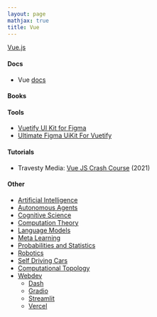 ```yaml
---
layout: page
mathjax: true
title: Vue
---
```

[Vue.js](https://vuejs.org/)

#### Docs
* Vue [docs](https://vuejs.org/guide/introduction.html)

#### Books

#### Tools
* [Vuetify UI Kit for Figma](https://store.vuetifyjs.com/collections/ui-kits/products/vuetify-ui-kit-figma)
* [Ultimate Figma UiKit For Vuetify](https://store.vuetifyjs.com/products/ultimate-figma-uikit-for-vuetify-1?variant=43418187366622)

#### Tutorials
* Travesty Media: [Vue JS Crash Course](https://www.youtube.com/watch?v=qZXt1Aom3Cs) (2021)

#### Other
* [Artificial Intelligence](/artificial_intelligence)
* [Autonomous Agents](/autonomous_agents)
* [Cognitive Science](/cognitive_science)
* [Computation Theory](/computation_theory)
* [Language Models](/language_models)
* [Meta Learning](/meta_learning)
* [Probabilities and Statistics](/probabilities_and_statistics)
* [Robotics](/robotics)
* [Self Driving Cars](/self_driving_cars)
* [Computational Topology](/computational_topology)
* [Webdev](/webdev)
  * [Dash](/webdev/dash)
  * [Gradio](/webdev/gradio)
  * [Streamlit](/webdev/streamlit)
  * [Vercel](/webdev/vercel)
